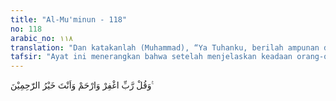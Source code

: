 ```yaml
---
title: "Al-Mu'minun - 118"
no: 118
arabic_no: ١١٨
translation: "Dan katakanlah (Muhammad), “Ya Tuhanku, berilah ampunan dan (berilah) rahmat, Engkaulah pemberi rahmat yang terbaik.”"
tafsir: "Ayat ini menerangkan bahwa setelah menjelaskan keadaan orang-orang kafir, kebodohan mereka di dunia dan siksaan yang disediakan bagi mereka di akhirat, Allah memerintahkan Rasul-Nya supaya memohon kepada-Nya agar dimaafkan semua kesalahan yang diperbuatnya, diberi rahmat dengan diterima tobatnya, dan dibebaskan dari azab atas kelalaian dan kekeliruan yang telah diperbuatnya, karena Dialah Pemberi rahmat yang paling baik. Perintah Allah kepada Rasul-Nya seperti tersebut di atas, adalah untuk menjadi contoh yang baik bagi umatnya. Setiap kali mereka berbuat kesalahan, supaya mereka beristigfar, dan setiap mereka berbuat maksiat, supaya cepat-cepat bertobat, jangan sampai kesalahan dan maksiat itu bertumpuk-tumpuk, karena yang demikian itu akan menjadi beban yang berat nanti di hari akhirat."
---
```

وَقُلْ رَّبِّ اغْفِرْ وَارْحَمْ وَاَنْتَ خَيْرُ الرّٰحِمِيْنَ ࣖ